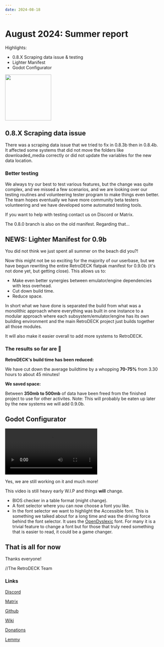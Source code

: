 ```yaml
---
date: 2024-08-18
---
```


# August 2024: Summer report

Highlights:

- 0.8.X Scraping data issue & testing
- Lighter Manifest
- Godot Configurator


<!-- more -->

<img src="../../../rd-circle.png" width="150">

## 0.8.X Scraping data issue

There was a scraping data issue that we tried to fix in 0.8.3b then in 0.8.4b. It affected some systems that did not move the folders like downloaded_media correctly or did not update the variables for the new data location.

### Better testing

We always try our best to test various features, but the change was quite complex, and we missed a few scenarios, and we are looking over our testing routines and volunteering tester program to make things even better. The team hopes eventually we have more community beta testers volunteering and we have developed some automated testing tools.

If you want to help with testing contact us on Discord or Matrix.

The 0.8.0 branch is also on the old manifest. Regarding that...

## NEWS: Lighter Manifest for 0.9b

You did not think we just spent all summer on the beach did you?!

Now this might not be so exciting for the majority of our userbase, but we have begun rewriting the entire RetroDECK flatpak manifest for 0.9.0b (it's not done yet, but getting close). This allows us to:

- Make even better synergies between emulator/engine dependencies with less overhead.
- Cut down build time.
- Reduce space.

In short what we have done is separated the build from what was a monolithic approach where everything was built in one instance to a modular approach where each subsystem/emulator/engine has its own building environment and the main RetroDECK project just builds together all those modules.

It will also make it easier overall to add more systems to RetroDECK.

### The results so far are 🥁

**RetroDECK's build time has been reduced:**

We have cut down the average buildtime by a whopping **70-75%** from 3.30 hours to about 45 minutes!

**We saved space:**

Between **350mb to 500mb** of data have been freed from the finished project to use for other activites. Note: This will probably be eaten up later by the new systems we will add 0.9.0b.


## Godot Configurator

![type:video](ConfiguratorGodot.mp4)

Yes, we are still working on it and much more!

This video is still heavy early W.I.P and things **will** change.

- BIOS checker in a table format (might change).
- A font selector where you can now choose a font you like.
- In the font selector we want to highlight the Accessible font. This is something we talked about for a long time and was the driving force behind the font selector. It uses the [OpenDyslexic](https://opendyslexic.org/) font. For many it is a trivial feature to change a font but for those that truly need something that is easier to read, it could be a game changer.

## That is all for now

Thanks everyone!

//The RetroDECK Team

### Links

[Discord](https://discord.gg/WDc5C9YWMx)

[Matrix](https://matrix.to/#/#retrodeck:matrix.org)

[Github](https://github.com/XargonWan/RetroDECK)

[Wiki](https://github.com/XargonWan/RetroDECK/wiki)

[Donations](https://retrodeck.readthedocs.io/en/latest/wiki_about/donations-licenses/)

[Lemmy](https://lemmy.zip/c/retrodeck)
